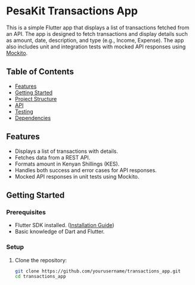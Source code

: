 # PesaKit Transactions App

This is a simple Flutter app that displays a list of transactions fetched from an API. The app is designed to fetch transactions and display details such as amount, date, description, and type (e.g., Income, Expense). The app also includes unit and integration tests with mocked API responses using [Mockito](https://pub.dev/packages/mockito).

## Table of Contents
- [Features](#features)
- [Getting Started](#getting-started)
- [Project Structure](#project-structure)
- [API](#api)
- [Testing](#testing)
- [Dependencies](#dependencies)

## Features
- Displays a list of transactions with details.
- Fetches data from a REST API.
- Formats amount in Kenyan Shillings (KES).
- Handles both success and error cases for API responses.
- Mocked API responses in unit tests using Mockito.

## Getting Started

### Prerequisites
- Flutter SDK installed. ([Installation Guide](https://flutter.dev/docs/get-started/install))
- Basic knowledge of Dart and Flutter.

### Setup
1. Clone the repository:
   ```bash
   git clone https://github.com/yourusername/transactions_app.git
   cd transactions_app
